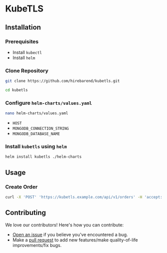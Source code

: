 # KubeTLS

## Installation

### Prerequisites

* Install `kubectl`
* Install `helm`

### Clone Repository

```bash
git clone https://github.com/hirebarend/kubetls.git

cd kubetls
```

### Configure `helm-charts/values.yaml`

```bash
nano helm-charts/values.yaml
```

* `HOST` 
* `MONGODB_CONNECTION_STRING`
* `MONGODB_DATABASE_NAME`

### Install `kubetls` using `helm`

```bash
helm install kubetls ./helm-charts
```

## Usage

### Create Order

```bash
curl -X 'POST' 'https://kubetls.example.com/api/v1/orders' -H 'accept: application/json' -H 'Content-Type: application/json' -d '{ "fqdn": "example.com" }'
```

## Contributing

We love our contributors! Here's how you can contribute:

- [Open an issue](https://github.com/hirebarend/kubetls/issues) if you believe you've encountered a bug.
- Make a [pull request](https://github.com/hirebarend/kubetls/pull) to add new features/make quality-of-life improvements/fix bugs.